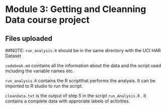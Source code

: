 # Module 3: Getting and Cleanning Data course project
## Files uploaded
##NOTE: `run_analysis.R` should be in the same directory with the UCI HAR Dataset 

`codebook.md` cointains all the information about the data and the script used including the variable names etc.

`run_analysis.R` contains the R scriptthat performs the analysis. It can be imported to R studio to run the script.

`cleandata.txt` is the output of step 5 in the script `run_Analysis.R` . It contains a complete data with approriate labels of activities.

